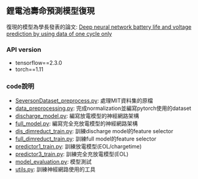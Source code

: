 ## 鋰電池壽命預測模型復現

復現的模型為學長發表的論文: [Deep neural network battery life and voltage prediction by using data of one cycle only](https://www.sciencedirect.com/science/article/pii/S0306261921014112?via%3Dihub)

### API version
* tensorflow==2.3.0
* torch==1.11

### code說明

* [SeversonDataset_preprocess.py](SeversonDataset_preprocess.py): 處理MIT資料集的原檔
* [data_preprocessing.py](data_preprocessing.py): 完成normalization並編寫pytorch使用的dataset
* [discharge_model.py](discharge_model.py): 編寫放電模型的神經網路架構
* [full_model.py](full_model.py): 編寫完全充放電模型的神經網路架構
* [dis_dimreduct_train.py](dis_dimreduct_train.py): 訓練discharge model的feature selector
* [full_dimreduct_train.py](full_dimreduct_train.py): 訓練full model的feature selector
* [predictor1_train.py](predictor1_train.py): 訓練放電模型(EOL/chargetime)
* [predictor3_train.py](predictor3_train.py): 訓練完全充放電模型(EOL)
* [model_evaluation.py](model_evaluation.py): 模型測試
* [utils.py](utils.py): 訓練神經網路使用的工具

